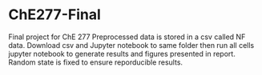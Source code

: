 # ChE277-Final
Final project for ChE 277
Preprocessed data is stored in a csv called NF data.
Download csv and Jupyter notebook to same folder then run all cells jupyter notebook to generate results and figures presented in report.
Random state is fixed to ensure reporducible results.
